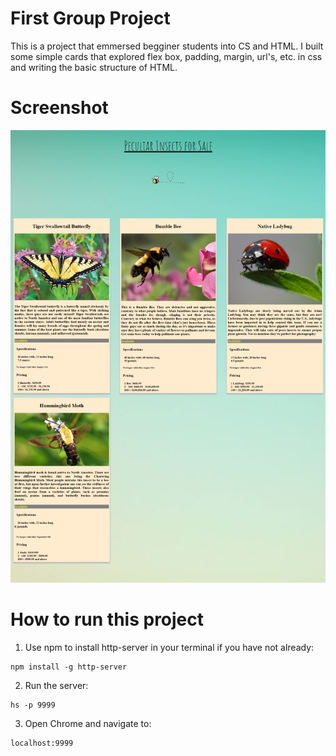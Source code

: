 # First Group Project

This is a project that emmersed begginer students into CS and HTML. I built some simple cards that explored flex box, padding, margin, url's, etc. in css and writing the basic structure of HTML. 

# Screenshot 

![main_screenshot](./InsectsForSalePage.png)

# How to run this project

1. Use npm to install http-server in your terminal if you have not already:
```
npm install -g http-server
```

2. Run the server: 
```
hs -p 9999
```
3. Open Chrome and navigate to:
```
localhost:9999
```